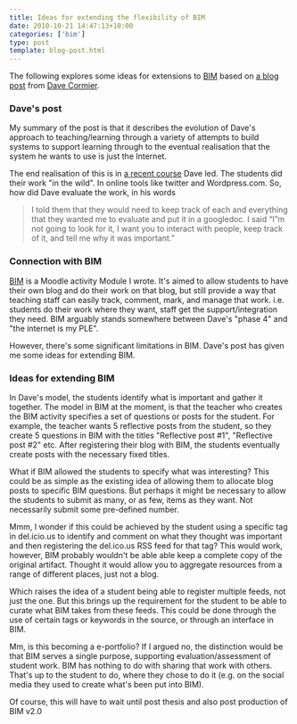 ```yaml
---
title: Ideas for extending the flexibility of BIM
date: 2010-10-21 14:47:13+10:00
categories: ['bim']
type: post
template: blog-post.html
---
```

The following explores some ideas for extensions to [BIM](/blog2/research/bam-blog-aggregation-management/) based on [a blog post](http://davecormier.com/edblog/2010/10/21/my-ple-model-is-the-internet-no-more-system-for-me/) from [Dave Cormier](http://davecormier.com/edblog/whos-dave/).

### Dave's post

My summary of the post is that it describes the evolution of Dave's approach to teaching/learning through a variety of attempts to build systems to support learning through to the eventual realisation that the system he wants to use is just the Internet.

The end realisation of this is in [a recent course](http://wikieducator.org/User:Davecormier/Books/Educational_Technology_and_the_Adult_Learner) Dave led. The students did their work "in the wild". In online tools like twitter and Wordpress.com. So, how did Dave evaluate the work, in his words

> I told them that they would need to keep track of each and everything that they wanted me to evaluate and put it in a googledoc. I said “I”m not going to look for it, I want you to interact with people, keep track of it, and tell me why it was important.”

### Connection with BIM

[BIM](/blog2/research/bam-blog-aggregation-management/) is a Moodle activity Module I wrote. It's aimed to allow students to have their own blog and do their work on that blog, but still provide a way that teaching staff can easily track, comment, mark, and manage that work. i.e. students do their work where they want, staff get the support/integration they need. BIM arguably stands somewhere between Dave's "phase 4" and "the internet is my PLE".

However, there's some significant limitations in BIM. Dave's post has given me some ideas for extending BIM.

### Ideas for extending BIM

In Dave's model, the students identify what is important and gather it together. The model in BIM at the moment, is that the teacher who creates the BIM activity specifies a set of questions or posts for the student. For example, the teacher wants 5 reflective posts from the student, so they create 5 questions in BIM with the titles "Reflective post #1", "Reflective post #2" etc. After registering their blog with BIM, the students eventually create posts with the necessary fixed titles.

What if BIM allowed the students to specify what was interesting? This could be as simple as the existing idea of allowing them to allocate blog posts to specific BIM questions. But perhaps it might be necessary to allow the students to submit as many, or as few, items as they want. Not necessarily submit some pre-defined number.

Mmm, I wonder if this could be achieved by the student using a specific tag in del.icio.us to identify and comment on what they thought was important and then registering the del.ico.us RSS feed for that tag? This would work, however, BIM probably wouldn't be able able keep a complete copy of the original artifact. Thought it would allow you to aggregate resources from a range of different places, just not a blog.

Which raises the idea of a student being able to register multiple feeds, not just the one. But this brings up the requirement for the student to be able to curate what BIM takes from these feeds. This could be done through the use of certain tags or keywords in the source, or through an interface in BIM.

Mm, is this becoming a e-portfolio? If I argued no, the distinction would be that BIM serves a single purpose, supporting evaluation/assessment of student work. BIM has nothing to do with sharing that work with others. That's up to the student to do, where they chose to do it (e.g. on the social media they used to create what's been put into BIM).

Of course, this will have to wait until post thesis and also post production of BIM v2.0